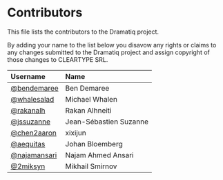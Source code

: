# Contributors

This file lists the contributors to the Dramatiq project.

By adding your name to the list below you disavow any rights or claims
to any changes submitted to the Dramatiq project and assign copyright
of those changes to CLEARTYPE SRL.

| Username | Name |
| :------- | :--- |
| [@bendemaree](https://github.com/bendemaree) | Ben Demaree |
| [@whalesalad](https://github.com/whalesalad) | Michael Whalen |
| [@rakanalh](https://github.com/rakanalh) | Rakan Alhneiti |
| [@jssuzanne](https://github.com/jssuzanne) | Jean-Sébastien Suzanne |
| [@chen2aaron](https://github.com/chen2aaron) | xixijun |
| [@aequitas](https://github.com/aequitas) | Johan Bloemberg |
| [@najamansari](https://github.com/najamansari) | Najam Ahmed Ansari |
| [@2miksyn](https://github.com/2miksyn) | Mikhail Smirnov |
